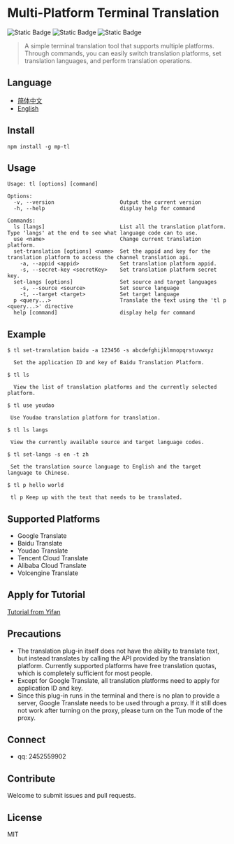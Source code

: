 # Multi-Platform Terminal Translation

![Static Badge](https://img.shields.io/badge/npm-6.13.1-blue)
![Static Badge](https://img.shields.io/badge/node->=13.2.0-97CA00)
![Static Badge](https://img.shields.io/badge/licenes-MIT-97CA00)

> A simple terminal translation tool that supports multiple platforms. Through commands, you can easily switch translation platforms, set translation languages, and perform translation operations.

## Language

- [简体中文](README.md)
- [English](README_EN.md)

## Install

```
npm install -g mp-tl
```

## Usage

```
Usage: tl [options] [command]

Options:
  -v, --version                     Output the current version
  -h, --help                        display help for command

Commands:
  ls [langs]                        List all the translation platform. Type 'langs' at the end to see what language code can to use.
  use <name>                        Change current translation platform.
  set-translation [options] <name>  Set the appid and key for the translation platform to access the channel translation api.
    -a, --appid <appid>             Set translation platform appid.
    -s, --secret-key <secretKey>    Set translation platform secret key.
  set-langs [options]               Set source and target languages
    -s, --source <source>           Set source language
    -t, --target <target>           Set target language
  p <query...>                      Translate the text using the 'tl p <query...>' directive
  help [command]                    display help for command
```

## Example
```
$ tl set-translation baidu -a 123456 -s abcdefghijklmnopqrstuvwxyz

  Set the application ID and key of Baidu Translation Platform.

$ tl ls

  View the list of translation platforms and the currently selected platform.

$ tl use youdao
 
 Use Youdao translation platform for translation.

$ tl ls langs
  
 View the currently available source and target language codes.

$ tl set-langs -s en -t zh

 Set the translation source language to English and the target language to Chinese.
 
$ tl p hello world

 tl p Keep up with the text that needs to be translated.
```
## Supported Platforms

- Google Translate
- Baidu Translate
- Youdao Translate
- Tencent Cloud Translate
- Alibaba Cloud Translate
- Volcengine Translate

## Apply for Tutorial

[Tutorial from Yifan](https://flowus.cn/share/0d96c879-2dba-4bfc-9d81-4b4f435398e8)

## Precautions

- The translation plug-in itself does not have the ability to translate text, but instead translates by calling the API provided by the translation platform. Currently supported platforms have free translation quotas, which is completely sufficient for most people.
- Except for Google Translate, all translation platforms need to apply for application ID and key.
- Since this plug-in runs in the terminal and there is no plan to provide a server, Google Translate needs to be used through a proxy. If it still does not work after turning on the proxy, please turn on the Tun mode of the proxy.

## Connect

- qq: 2452559902

## Contribute

Welcome to submit issues and pull requests.

## License

MIT



